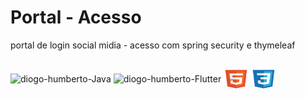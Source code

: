 # Portal - Acesso
portal de login social midia -  acesso com spring security e thymeleaf

<div style="display: inline_block"><br>
  <img align="center" alt="diogo-humberto-Java" height="40" width="40" src="https://cdn.jsdelivr.net/gh/devicons/devicon/icons/java/java-original-wordmark.svg">
  <img align="center" alt="diogo-humberto-Flutter" height="30" width="40" src="https://cdn.jsdelivr.net/gh/devicons/devicon/icons/spring/spring-original-wordmark.svg">
  <img align="center" alt="diogo-humberto-HTML" height="30" width="40" src="https://raw.githubusercontent.com/devicons/devicon/master/icons/html5/html5-original.svg">
  <img align="center" alt="diogo-humberto-CSS" height="30" width="40" src="https://raw.githubusercontent.com/devicons/devicon/master/icons/css3/css3-original.svg">
 
  
 
  
  ##
 
<div> 
